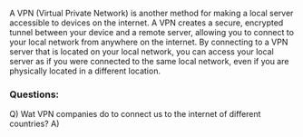 A VPN (Virtual Private Network) is another method for making a local server accessible to devices on the internet. A VPN creates a secure, encrypted tunnel between your device and a remote server, allowing you to connect to your local network from anywhere on the internet. By connecting to a VPN server that is located on your local network, you can access your local server as if you were connected to the same local network, even if you are physically located in a different location.


### Questions:
Q) Wat VPN companies do to connect us to the internet of different countries?
A) 
